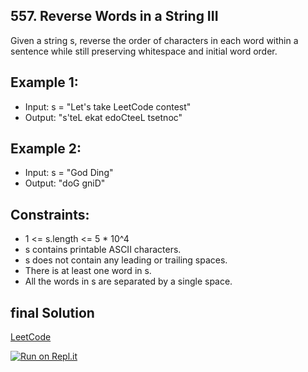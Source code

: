 ## 557. Reverse Words in a String III
Given a string s, reverse the order of characters in each word within a sentence while still preserving whitespace and initial word order.

## Example 1:
- Input: s = "Let's take LeetCode contest"
- Output: "s'teL ekat edoCteeL tsetnoc"

## Example 2:
- Input: s = "God Ding"
- Output: "doG gniD"

## Constraints:
- 1 <= s.length <= 5 * 10^4
- s contains printable ASCII characters.
- s does not contain any leading or trailing spaces.
- There is at least one word in s.
- All the words in s are separated by a single space.

## final Solution
[LeetCode](https://leetcode.com/submissions/detail/709759556/)

[![Run on Repl.it](https://repl.it/badge/github/oscharko/tS-LeetCode-557-Reverse-Words-in-a-String-III)](https://replit.com/@oscharko/TS-LeetCode-557-Reverse-Words-in-a-String-III)